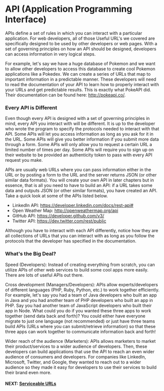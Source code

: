 # API (Application Programming Interface)
APIs define a set of rules in which you can interact with a particular application. For web developers, all of those Useful URL's we covered are specifically designed to be used by other developers or web pages. With a set of governing principles on how an API should be designed, developers can access information in very logical steps.

For example, let's say we have a huge database of Pokemon and we want to allow other developers to access this database to create cool Pokemon applications like a Pokedex. We can create a series of URLs that map to important information in a predictable manner. These developers will need to read the documentation of your API to learn how to properly interact with your URLs and get predictable results. This is exactly what PokeAPI did. Their documentation can be found here:  http://pokeapi.co/.

### Every API is Different
Even though every API is designed with a set of governing principles in mind, every API you interact with will be different. It is up to the developer who wrote the program to specify the protocols needed to interact with that API. Some APIs will let you access information as long as you ask for it in the URL. Some APIs will give you better information if you submit more data through a form. Some APIs will only allow you to request a certain URL a limited number of times per day. Some APIs will require you to sign up on their website to be provided an authenticity token to pass with every API request you make.

APIs are usually web URLs where you can pass information either in the URL or by posting a form to the URL and the server returns JSON (or other similar data formats). You will create your own API in later chapters but in essence, that is all you need to have to build an API: if a URL takes some data and outputs JSON (or other similar formats), you have created an API. Take a quick look at some of the APIs listed below. 

* LinkedIn API: https://developer.linkedin.com/docs/rest-api#
* Open Weather Map: http://openweathermap.org/api
* GitHub API: https://developer.github.com/v3/
* Twitter API: https://dev.twitter.com/rest/public

Although you have to interact with each API differently, notice how they are all collections of URLs that you can interact with as long as you follow the protocols that the developer has specified in the documentation.

### What's the Big Deal?
Speed (Developers): Instead of creating everything from scratch, you can utilize APIs of other web services to build some cool apps more easily. There are lots of useful APIs out there.

Cross development (Managers/Developers): APIs allow experts/developers of different languages (PHP, Ruby, Python, etc.) to work together efficiently. For example, let's say you had a team of Java developers who built an app in Java and you had another team of PHP developers who built an app in PHP. Say you had another team of JavaScript developers who built their app in Node. What could you do if you wanted these three apps to work together (send data back and forth)? You could either have everyone migrate to just one language (not recommended) or just have three teams build APIs (URLs where you can submit/retrieve information) so that these three apps can work together to communicate information back and forth! 

Wider reach of the audience (Marketers): APIs allows marketers to market their product/services to a wider audience of developers. Then, these developers can build applications that use the API to reach an even wider audience of consumers and developers. For companies like LinkedIn, Microsoft, Twitter, and Google, they wanted to reach out to a wider audience so they made it easy for developers to use their services to build their brand even more.

#### NEXT: [Serviceable URLs](./serviceable_urls.md)
